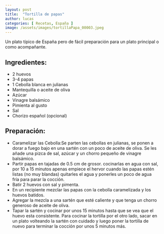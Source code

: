 ```yaml
---
layout: post
title:  "Tortilla de papas"
author: lucas
categories: [ Recetas, España ]
image: /assets/images/tortillaPapa_00003.jpeg
---
```


Un plato típico de España pero de fácil preparación para un plato principal o como acompañante.


## Ingredientes:

- 2 huevos
- 3-4 papas
- 1 Cebolla blanca en julianas
- Mantequilla o aceite de oliva
- Azúcar
- Vinagre balsámico
- Pimienta al gusto
- Sal
- Chorizo español (opcional)

    
## Preparación:

- Caramelizar las Cebolla:Se parten las cebollas en julianas, se ponen a dorar a fuego bajo en una sartén con un poco de aceite de oliva. Se les añade una pizca de sal, azúcar y un chorro pequeño de vinagre balsámico.
- Partir papas en tajadas de 0.5 cm de grosor. cocinarlas en agua con sal, por 10 a 15 minutos apenas empiece el hervor
cuando las papas estén listas (no muy blandas) quitarles el agua y ponerles un poco de agua fría para parar la cocción.
- Batir 2 huevos con sal y pimenta.
- En un recipiente mezclar las papas con la cebolla caramelizada y los huevos batidos.
- Agregar la mezcla a una sartén que esté caliente y que tenga un chorro generoso de aceite de oliva.
- Tapar la sartén y cocinar por unos 15 minutos hasta que se vea que el huevo esta consistente. Para cocinar la tortilla por el otro lado,  sacar en un plato volteando la sartén con cuidado y luego poner la tortilla de nuevo para terminar la cocción por unos 5 minutos más. 


